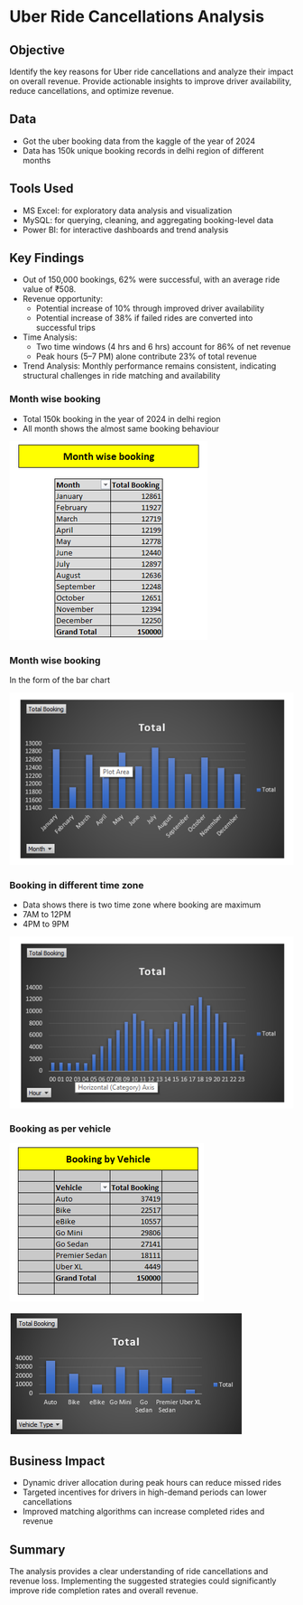 
# Uber Ride Cancellations Analysis

## Objective
Identify the key reasons for Uber ride cancellations and analyze their impact on overall revenue. Provide actionable insights to improve driver availability, reduce cancellations, and optimize revenue.
## Data
- Got the uber booking data from the kaggle of the year of 2024
- Data has 150k unique booking records in delhi region of different months
## Tools Used
- MS Excel: for exploratory data analysis and visualization
- MySQL: for querying, cleaning, and aggregating booking-level data
- Power BI: for interactive dashboards and trend analysis

## Key Findings
- Out of 150,000 bookings, 62% were successful, with an average ride value of ₹508.
- Revenue opportunity:
  - Potential increase of 10% through improved driver availability
  - Potential increase of 38% if failed rides are converted into successful trips
- Time Analysis:
  - Two time windows (4 hrs and 6 hrs) account for 86% of net revenue
  - Peak hours (5–7 PM) alone contribute 23% of total revenue
- Trend Analysis: Monthly performance remains consistent, indicating structural challenges in ride matching and availability
### Month wise booking
- Total 150k booking in the year of 2024 in delhi region
- All month shows the almost same booking behaviour

![](https://github.com/msarvesh2022/uber-ride-optimizaion/blob/main/visualization/uber-1.png)

### Month wise booking
In the form of the bar chart 

![](https://github.com/msarvesh2022/uber-ride-optimizaion/blob/main/visualization/uber-2.png)


### Booking in different time zone
- Data shows there is two time zone where booking are maximum
- 7AM to 12PM
- 4PM to 9PM
  
![](https://github.com/msarvesh2022/uber-ride-optimizaion/blob/main/visualization/uber-3.png)

### Booking as per vehicle

![](https://github.com/msarvesh2022/uber-ride-optimizaion/blob/main/visualization/uber-4.png)


![](https://github.com/msarvesh2022/uber-ride-optimizaion/blob/main/visualization/uber-5.png)

## Business Impact
- Dynamic driver allocation during peak hours can reduce missed rides
- Targeted incentives for drivers in high-demand periods can lower cancellations
- Improved matching algorithms can increase completed rides and revenue

## Summary
The analysis provides a clear understanding of ride cancellations and revenue loss. Implementing the suggested strategies could significantly improve ride completion rates and overall revenue.

